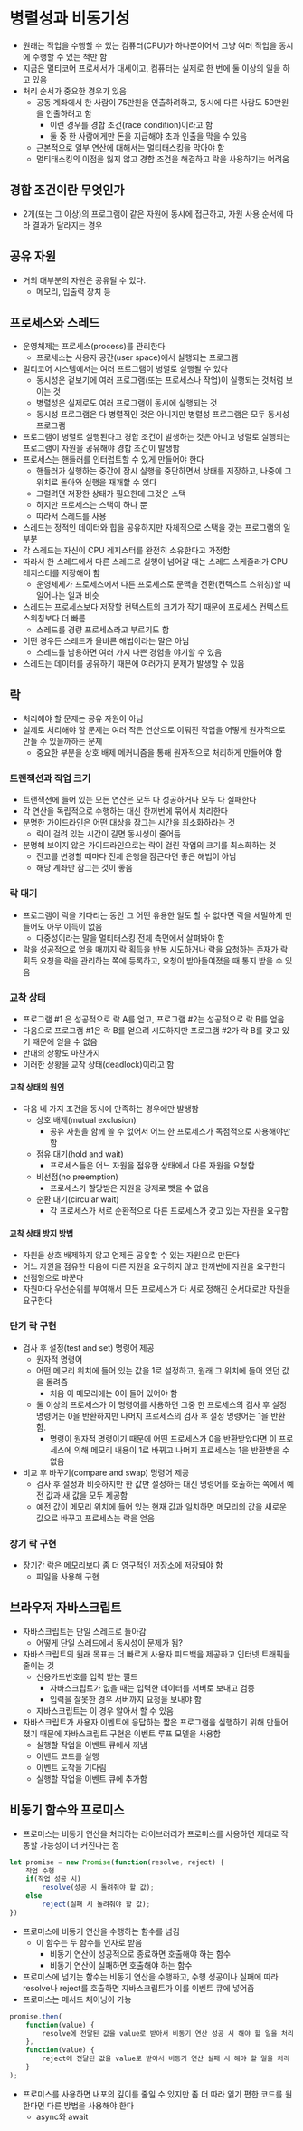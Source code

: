 # 병렬성과 비동기성

- 원래는 작업을 수행할 수 있는 컴퓨터(CPU)가 하나뿐이어서 그냥 여러 작업을 동시에 수행할 수 있는 척만 함
- 지금은 멀티코어 프로세서가 대세이고, 컴퓨터는 실제로 한 번에 둘 이상의 일을 하고 있음
- 처리 순서가 중요한 경우가 있음
  - 공동 계좌에서 한 사람이 75만원을 인출하려하고, 동시에 다른 사람도 50만원을 인출하려고 함
    - 이런 경우를 경합 조건(race condition)이라고 함
    - 둘 중 한 사람에게만 돈을 지급해야 초과 인출을 막을 수 있음
  - 근본적으로 일부 연산에 대해서는 멀티태스킹을 막아야 함
  - 멀티태스킹의 이점을 잃지 않고 경합 조건을 해결하고 락을 사용하기는 어려움

## 경합 조건이란 무엇인가

- 2개(또는 그 이상)의 프로그램이 같은 자원에 동시에 접근하고, 자원 사용 순서에 따라 결과가 달라지는 경우

## 공유 자원

- 거의 대부분의 자원은 공유될 수 있다.
  - 메모리, 입출력 장치 등

## 프로세스와 스레드

- 운영체제는 프로세스(process)를 관리한다
  - 프로세스는 사용자 공간(user space)에서 실행되는 프로그램
- 멀티코어 시스템에서는 여러 프로그램이 병렬로 실행될 수 있다
  - 동시성은 겉보기에 여러 프로그램(또는 프로세스나 작업)이 실행되는 것처럼 보이는 것
  - 병렬성은 실제로도 여러 프로그램이 동시에 실행되는 것
  - 동시성 프로그램은 다 병렬적인 것은 아니지만 병렬성 프로그램은 모두 동시성 프로그램
- 프로그램이 병렬로 실행된다고 경합 조건이 발생하는 것은 아니고 병렬로 실행되는 프로그램이 자원을 공유해야 경합 조건이 발생함
- 프로세스는 핸들러를 인터럽트할 수 있게 만들어야 한다
  - 핸들러가 실행하는 중간에 잠시 실행을 중단하면서 상태를 저장하고, 나중에 그 위치로 돌아와 실행을 재개할 수 있다
  - 그럴려면 저장한 상태가 필요한데 그것은 스택
  - 하지만 프로세스는 스택이 하나 뿐
  - 따라서 스레드를 사용
- 스레드는 정적인 데이터와 힙을 공유하지만 자체적으로 스택을 갖는 프로그램의 일부분
- 각 스레드는 자신이 CPU 레지스터를 완전히 소유한다고 가정함
- 따라서 한 스레드에서 다른 스레드로 실행이 넘어갈 때는 스레드 스케줄러가 CPU 레지스터를 저장해야 함
  - 운영체제가 프로세스에서 다른 프로세스로 문맥을 전환(컨텍스트 스위칭)할 때 일어나는 일과 비슷
- 스레드는 프로세스보다 저장할 컨텍스트의 크기가 작기 때문에 프로세스 컨텍스트 스위칭보다 더 빠름
  - 스레드를 경량 프로세스라고 부르기도 함
- 어떤 경우든 스레드가 올바른 해법이라는 말은 아님
  - 스레드를 남용하면 여러 가지 나쁜 경험을 야기할 수 있음
- 스레드는 데이터를 공유하기 때문에 여러가지 문제가 발생할 수 있음

## 락

- 처리해야 할 문제는 공유 자원이 아님
- 실제로 처리해야 할 문제는 여러 작은 연산으로 이뤄진 작업을 어떻게 원자적으로 만들 수 있을까하는 문제
  - 중요한 부분을 상호 배제 메커니즘을 통해 원자적으로 처리하게 만들어야 함

### 트랜잭션과 작업 크기

- 트랜잭션에 들어 있는 모든 연산은 모두 다 성공하거나 모두 다 실패한다
- 각 연산을 독립적으로 수행하는 대신 한꺼번에 묶어서 처리한다
- 분명한 가이드라인은 어떤 대상을 잠그는 시간을 최소화하라는 것
  - 락이 걸려 있는 시간이 길면 동시성이 줄어듬
- 분명해 보이지 않은 가이드라인으로는 락이 걸린 작업의 크기를 최소화하는 것
  - 잔고를 변경할 때마다 전체 은행을 잠근다면 좋은 해법이 아님
  - 해당 계좌만 잠그는 것이 좋음

### 락 대기

- 프로그램이 락을 기다리는 동안 그 어떤 유용한 일도 할 수 없다면 락을 세밀하게 만들어도 아무 이득이 없음
  - 다중성이라는 말을 멀티태스킹 전체 측면에서 살펴봐야 함
- 락을 성공적으로 얻을 때까지 락 획득을 반복 시도하거나 락을 요청하는 존재가 락 획득 요청을 락을 관리하는 쪽에 등록하고, 요청이 받아들여졌을 때
통지 받을 수 있음

### 교착 상태

- 프로그램 #1 은 성공적으로 락 A를 얻고, 프로그램 #2는 성공적으로 락 B를 얻음
- 다음으로 프로그램 #1은 락 B를 얻으려 시도하지만 프로그램 #2가 락 B를 갖고 있기 때문에 얻을 수 없음
- 반대의 상황도 마찬가지
- 이러한 상황을 교착 상태(deadlock)이라고 함

#### 교착 상태의 원인

- 다음 네 가지 조건을 동시에 만족하는 경우에만 발생함
  - 상호 배제(mutual exclusion)
    - 공유 자원을 함께 쓸 수 없어서 어느 한 프로세스가 독점적으로 사용해야만 함
  - 점유 대기(hold and wait)
    - 프로세스들은 어느 자원을 점유한 상태에서 다른 자원을 요청함
  - 비선점(no preemption)
    - 프로세스가 할당받은 자원을 강제로 뺏을 수 없음
  - 순환 대기(circular wait)
    - 각 프로세스가 서로 순환적으로 다른 프로세스가 갖고 있는 자원을 요구함

#### 교착 상태 방지 방법

- 자원을 상호 배제하지 않고 언제든 공유할 수 있는 자원으로 만든다
- 어느 자원을 점유한 다음에 다른 자원을 요구하지 않고 한꺼번에 자원을 요구한다
- 선점형으로 바꾼다
- 자원마다 우선순위를 부여해서 모든 프로세스가 다 서로 정해진 순서대로만 자원을 요구한다

### 단기 락 구현

- 검사 후 설정(test and set) 명령어 제공
  - 원자적 명령어
  - 어떤 메모리 위치에 들어 있는 값을 1로 설정하고, 원래 그 위치에 들어 있던 값을 돌려줌
    - 처음 이 메모리에는 0이 들어 있어야 함
  - 둘 이상의 프로세스가 이 명령어를 사용하면 그중 한 프로세스의 검사 후 설정 명령어는 0을 반환하지만 나머지 프로세스의 검사 후 설정 명령어는
  1을 반환함.
    - 명령이 원자적 명령이기 때문에 어떤 프로세스가 0을 반환받았다면 이 프로세스에 의해 메모리 내용이 1로 바뀌고 나머지 프로세스는 1을 반환받을 수 없음
- 비교 후 바꾸기(compare and swap) 명령어 제공
  - 검사 후 설정과 비슷하지만 한 값만 설정하는 대신 명령어를 호출하는 쪽에서 예전 값과 새 값을 모두 제공함
  - 예전 값이 메모리 위치에 들어 있는 현재 값과 일치하면 메모리의 값을 새로운 값으로 바꾸고 프로세스는 락을 얻음

### 장기 락 구현

- 장기간 락은 메모리보다 좀 더 영구적인 저장소에 저장돼야 함
  - 파일을 사용해 구현

## 브라우저 자바스크립트

- 자바스크립트는 단일 스레드로 돌아감
  - 어떻게 단일 스레드에서 동시성이 문제가 됨?
- 자바스크립트의 원래 목표는 더 빠르게 사용자 피드백을 제공하고 인터넷 트래픽을 줄이는 것
  - 신용카드번호를 입력 받는 필드
    - 자바스크립트가 없을 때는 입력한 데이터를 서버로 보내고 검증
    - 입력을 잘못한 경우 서버까지 요청을 보내야 함
  - 자바스크립트는 이 경우 알아서 할 수 있음
- 자바스크립트가 사용자 이벤트에 응답하는 짧은 프로그램을 실행하기 위해 만들어졌기 때문에
자바스크립트 구현은 이벤트 루프 모델을 사용함
  - 실행할 작업을 이벤트 큐에서 꺼냄
  - 이벤트 코드를 실행
  - 이벤트 도착을 기다림
  - 실행할 작업을 이벤트 큐에 추가함

## 비동기 함수와 프로미스

- 프로미스는 비동기 연산을 처리하는 라이브러리가 프로미스를 사용하면 제대로 작동할 가능성이 더 커진다는 점

```javascript
let promise = new Promise(function(resolve, reject) {
    작업 수행
    if(작업 성공 시)
        resolve(성공 시 돌려줘야 할 값);
    else
        reject(실패 시 돌려줘야 할 값);
})
```
- 프로미스에 비동기 연산을 수행하는 함수를 넘김
  - 이 함수는 두 함수를 인자로 받음
    - 비동기 연산이 성공적으로 종료하면 호출해야 하는 함수
    - 비동기 연산이 실패하면 호출해야 하는 함수
- 프로미스에 넘기는 함수는 비동기 연산을 수행하고, 수행 성공이나 실패에 따라 resolve나 reject를 호출하면 자바스크립트가 이를 이벤트 큐에 넣어줌
- 프로미스는 메서드 채이닝이 가능

```javascript
promise.then(
    function(value) {
        resolve에 전달된 값을 value로 받아서 비동기 연산 성공 시 해야 할 일을 처리
    },
    function(value) {
        reject에 전달된 값을 value로 받아서 비동기 연산 실패 시 해야 할 일을 처리
    }
);
```

- 프로미스를 사용하면 내포의 깊이를 줄일 수 있지만 좀 더 따라 읽기 편한 코드를 원한다면 다른 방법을 사용해야 한다
  - async와 await

